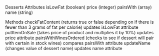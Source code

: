 Desserts
Attributes
isLowFat (boolean)
price (integer)
pairsWith (array)
name (string)

Methods
checkFatContent (returns true or false depending on if there is fewer than 3 grams of fat per calorie) updates isLowFat attribute
putItemOnSale (takes price of product and multiplies it by 10%) updates price attribute
pairsWithWinesOrdered (checks to see if dessert will pair with certain in stock wines) compares pairsWith attribute
updateName (changes value of dessert name) updates name attribute
